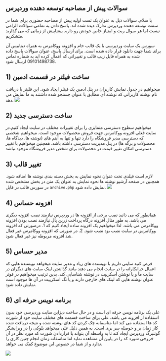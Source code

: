 ## سوالات پیش از مصاحبه توسعه دهنده وردپرس
با سلام. سوالات ذیل به عنوان یک تست اولیه پیش از مصاحبه حضوری برای شما در سمت توسعه دهنده وردپرس تدارک دیده شده اند. پاسخ دادن به تمامی سوالات الزامی نیست اما هر سوال ریت و امتیاز خاص خودش رو داره. پیشاپیش از زمانی که می گذارید متشکریم.

سورس یک سایت وردپرسی با یک قالب خام و افزونه ووکامرس به همراه دیتابیس آن برای شما جهت دانلود قرار داده شده است. برای ارسال پاسخ، عنوان سوالات پاسخ داده شده به همراه فایل زیپ قالب و تغییراتی که اعمال کرده اید به شماره تماس 09101498738 ارسال شود.


## 1) ساخت فیلتر در قسمت ادمین
 میخواهیم در جدول نمایش کاربران در پنل ادمین یک فیتلر ایجاد شود. این فلیتر با دریافت نام نوشته کاربرانی که نوشته ای مطابق با عنوان جستجو شده داشتند به ما نمایش می دهد.
 <img src="https://www.aryatehran.com/wp-content/uploads/2024/10/image-16.webp" />

## 2) ساخت دسترسی جدید
میخواهیم سطوح دسترسی متمایزی را برای تغییرات مختلف در سایت ایجاد کنیم.در سایت فعلی افزونه ووکامرس جهت فروش محصولات موجود است. میخواهیم شخصی که دسترسی مدیر فروشگاه را دارد تنها و تنها به آیتم های (نوشته ها، دیدگاه ها، محصولات و برگه ها) در پنل مدیریت دسترسی داشته باشد. همچنین میخواهیم با تغییر دسترسی امکان تغییر قیمت در محصولات برای شخص مدیر فروشگاه موجود نباشد.

## 3) تغییر قالب
لازم است فیلدی تحت عنوان نحوه نمایش به بخش دسته بندی نوشته ها اضافه شود. همچنین در صفحه آرشیو نوشته ها نحوه نمایش به عنوان یک متن در بخش مشخص شده در سورس قالب در فایل ```archive.php``` نمایش داده شود.
<img src="https://www.aryatehran.com/wp-content/uploads/2024/10/image-17.webp" />

## 4) افزونه حساس
همانطور که می دانید نصب برخی از افزونه ها در وردپرس نیازمند نصب افزونه دیگری می باشد. به طور مثال افزونه درگاه پرداخت زرین پال نیازمند نصب بودن افزونه ووکامرس می باشد. لذا میخواهیم یک افزونه ساده ایجاد کنیم که 1. درصورتی که افزونه ووکامرس در سایت نصب بود نصب شود. 2. در صورتی که افزونه ووکامرس غیر فعال شد افزونه مربوطه نیز غیر فعال شود.

## 5) مدیر حساس
فرض کنید سایتی داریم با نویسنده های زیاد و مدیر سایت میخواهد نویسنده هایی که اعمال خرابکارانه را در سایت انجام می دهند مانند گذاشتن لینک سایت های دیگران در سایت ما و یا نوشتن اسکریپت در نوشته شناسایی کند. بدین ترتیب میخواهیم در فوتر  عنوان نوشته هایی که لینک های خارجی دارند و یا تگ اسکریپت در آن ها موجود است نمایش داده شود.

## 6) برنامه نویس حرفه ای
علی یک برنامه نویس حرفه ای است و در حال ساخت دیزاین سایت وردپرسی خود بدون استفاده از افزونه می باشد. علی برای ساخت قسمت های مختلف سایت خود از شورت کد ها استفاده می کند اما متاسفانه چک کردن کد های نوشته شده و نتیجه دریافت شده کار زمان بر و حوصله سر بری است. به همین دلیل علی میخواهد بلوکی را در ویرایشگر گوتنبرگ وردپرس ایجاد کند تا به واسطه آن بتواند با قراردادن شورت کد مورد نظر در آن خروجی شورد کد را در پایین آن مشاهده نماید اما متاسفانه زمان انجام چنین کاری را ندارد و از شما در خصوص این موضوع کمک می خواهد.


<img src="https://www.aryatehran.com/wp-content/uploads/2024/10/image-15.webp" />
